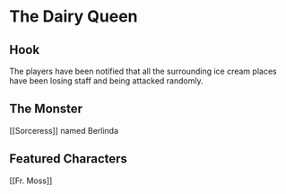 # The Dairy Queen
## Hook
The players have been notified that all the surrounding ice cream places have been losing staff and being attacked randomly. 

## The Monster
[[Sorceress]] named Berlinda

## Featured Characters
[[Fr. Moss]]

